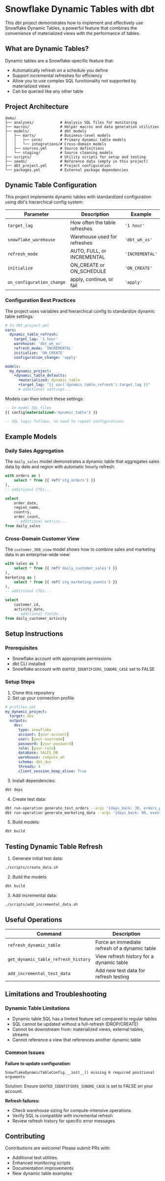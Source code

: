 # Snowflake Dynamic Tables with dbt

This dbt project demonstrates how to implement and effectively use Snowflake Dynamic Tables, a powerful feature that combines the convenience of materialized views with the performance of tables.

## What are Dynamic Tables?

Dynamic tables are a Snowflake-specific feature that:

- Automatically refresh on a schedule you define
- Support incremental refreshes for efficiency
- Allow you to use complex SQL functionality not supported by materialized views
- Can be queried like any other table

## Project Architecture

```
demo/
├── analyses/            # Analysis SQL files for monitoring
├── macros/              # Helper macros and data generation utilities
├── models/              # dbt models
│   ├── marts/           # Business-level models
│   │   ├── core/        # Primary dynamic table models
│   │   └── integrations/# Cross-domain models
│   ├── sources.yml      # Source definitions
│   └── staging/         # Source cleaning models
├── scripts/             # Utility scripts for setup and testing
├── seeds/               # Reference data (empty in this project)
├── dbt_project.yml      # Project configuration
└── packages.yml         # External package dependencies
```

## Dynamic Table Configuration

This project implements dynamic tables with standardized configuration using dbt's hierarchical config system:

| Parameter | Description | Example |
|-----------|-------------|---------|
| `target_lag` | How often the table refreshes | `'1 hour'` |
| `snowflake_warehouse` | Warehouse used for refreshes | `'dbt_wh_xs'` |
| `refresh_mode` | AUTO, FULL, or INCREMENTAL | `'INCREMENTAL'` |
| `initialize` | ON_CREATE or ON_SCHEDULE | `'ON_CREATE'` |
| `on_configuration_change` | apply, continue, or fail | `'apply'` |

### Configuration Best Practices

The project uses variables and hierarchical config to standardize dynamic table settings:

```yaml
# In dbt_project.yml
vars:
  dynamic_table_refresh:
    target_lag: '1 hour'
    warehouse: 'dbt_wh_xs'
    refresh_mode: 'INCREMENTAL'
    initialize: 'ON_CREATE'
    configuration_change: 'apply'

models:
  my_dynamic_project:
    +dynamic_table_defaults:
      +materialized: dynamic_table
      +target_lag: "{{ var('dynamic_table_refresh').target_lag }}"
      # additional settings...
```

Models can then inherit these settings:

```sql
-- In model SQL files
{{ config(materialized='dynamic_table') }}

-- SQL logic follows, no need to repeat configurations
```

## Example Models

### Daily Sales Aggregation

The `daily_sales` model demonstrates a dynamic table that aggregates sales data by date and region with automatic hourly refresh:

```sql
with orders as (
    select * from {{ ref('stg_orders') }}
),
-- additional CTEs...

select
    order_date,
    region_name,
    country,
    order_count,
    -- additional metrics...
from daily_sales
```

### Cross-Domain Customer View

The `customer_360_view` model shows how to combine sales and marketing data in an enterprise-wide view:

```sql
with sales as (
    select * from {{ ref('daily_customer_sales') }}
),
marketing as (
    select * from {{ ref('stg_marketing_events') }}
),
-- additional CTEs...

select
    customer_id,
    activity_date,
    -- additional fields...
from daily_customer_activity
```

## Setup Instructions

### Prerequisites

- Snowflake account with appropriate permissions
- dbt CLI installed
- Snowflake account with `QUOTED_IDENTIFIERS_IGNORE_CASE` set to FALSE

### Setup Steps

1. Clone this repository
2. Set up your connection profile:

```yaml
# profiles.yml
my_dynamic_project:
  target: dev
  outputs:
    dev:
      type: snowflake
      account: [your-account]
      user: [your-username]
      password: [your-password]
      role: [your-role]
      database: SALES_DB
      warehouse: compute_wh
      schema: dbt_dev
      threads: 4
      client_session_keep_alive: True
```

3. Install dependencies:
```bash
dbt deps
```

4. Create test data:
```bash
dbt run-operation generate_test_orders --args '{days_back: 30, orders_per_day: 100, drop_existing: true}'
dbt run-operation generate_marketing_data --args '{days_back: 90, events_per_day: 200, drop_existing: true}'
```

5. Build models:
```bash
dbt build
```

## Testing Dynamic Table Refresh

1. Generate initial test data:
```bash
./scripts/create_data.sh
```

2. Build the models:
```bash
dbt build
```

3. Add incremental data:
```bash
./scripts/add_incremental_data.sh
```
## Useful Operations

| Command | Description |
|---------|-------------|
| `refresh_dynamic_table` | Force an immediate refresh of a dynamic table |
| `get_dynamic_table_refresh_history` | View refresh history for a dynamic table |
| `add_incremental_test_data` | Add new test data for refresh testing |

## Limitations and Troubleshooting

### Dynamic Table Limitations

- Dynamic table SQL has a limited feature set compared to regular tables
- SQL cannot be updated without a full-refresh (DROP/CREATE)
- Cannot be downstream from: materialized views, external tables, streams
- Cannot reference a view that references another dynamic table


### Common Issues

**Failure to update configuration:**
```
SnowflakeDynamicTableConfig.__init__() missing 6 required positional arguments
```
Solution: Ensure `QUOTED_IDENTIFIERS_IGNORE_CASE` is set to FALSE on your account.

**Refresh failures:**
- Check warehouse sizing for compute-intensive operations
- Verify SQL is compatible with incremental refresh
- Review refresh history for specific error messages


## Contributing

Contributions are welcome! Please submit PRs with:

- Additional test utilities
- Enhanced monitoring scripts
- Documentation improvements
- New dynamic table examples